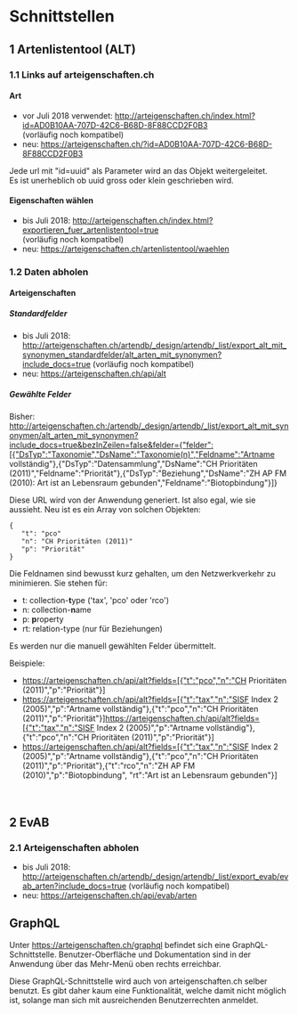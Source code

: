 # Schnittstellen

## 1 Artenlistentool (ALT)

### 1.1 Links auf arteigenschaften.ch

#### Art

- vor Juli 2018 verwendet: http://arteigenschaften.ch/index.html?id=AD0B10AA-707D-42C6-B68D-8F88CCD2F0B3<br/>
  (vorläufig noch kompatibel)
- neu: https://arteigenschaften.ch/?id=AD0B10AA-707D-42C6-B68D-8F88CCD2F0B3

Jede url mit "id=uuid" als Parameter wird an das Objekt weitergeleitet.<br/>
Es ist unerheblich ob uuid gross oder klein geschrieben wird.

#### Eigenschaften wählen

- bis Juli 2018: http://arteigenschaften.ch/index.html?exportieren_fuer_artenlistentool=true<br/>
  (vorläufig noch kompatibel)
- neu: https://arteigenschaften.ch/artenlistentool/waehlen

### 1.2 Daten abholen

#### Arteigenschaften

##### Standardfelder

- bis Juli 2018: http://arteigenschaften.ch/artendb/_design/artendb/_list/export_alt_mit_synonymen_standardfelder/alt_arten_mit_synonymen?include_docs=true (vorläufig noch kompatibel)
- neu: https://arteigenschaften.ch/api/alt

##### Gewählte Felder

Bisher: 
<a href='http://arteigenschaften.ch:/artendb/_design/artendb/_list/export_alt_mit_synonymen/alt_arten_mit_synonymen?include_docs=true&bezInZeilen=false&felder={"felder":[{"DsTyp":"Taxonomie","DsName":"Taxonomie(n)","Feldname":"Artname vollständig"},{"DsTyp":"Datensammlung","DsName":"CH Prioritäten (2011)","Feldname":"Priorität"},{"DsTyp":"Beziehung","DsName":"ZH AP FM (2010): Art ist an Lebensraum gebunden","Feldname":"Biotopbindung"}]}'>http://arteigenschaften.ch:/artendb/_design/artendb/_list/export_alt_mit_synonymen/alt_arten_mit_synonymen?include_docs=true&bezInZeilen=false&felder={"felder":[{"DsTyp":"Taxonomie","DsName":"Taxonomie(n)","Feldname":"Artname vollständig"},{"DsTyp":"Datensammlung","DsName":"CH Prioritäten (2011)","Feldname":"Priorität"},{"DsTyp":"Beziehung","DsName":"ZH AP FM (2010): Art ist an Lebensraum gebunden","Feldname":"Biotopbindung"}]}</a>

Diese URL wird von der Anwendung generiert. Ist also egal, wie sie aussieht. Neu ist es ein Array von solchen Objekten:
```
{
   "t": "pco"
   "n": "CH Prioritäten (2011)"
   "p": "Priorität"
}
```
Die Feldnamen sind bewusst kurz gehalten, um den Netzwerkverkehr zu minimieren. Sie stehen für:

- t: collection-**t**ype ('tax', 'pco' oder 'rco')
- n: collection-**n**ame
- p: **p**roperty
- rt: relation-type (nur für Beziehungen)

Es werden nur die manuell gewählten Felder übermittelt.

Beispiele:

- <a href='https://arteigenschaften.ch/api/alt?fields=[{"t":"pco","n":"CH Prioritäten (2011)","p":"Priorität"}]'>https://arteigenschaften.ch/api/alt?fields=[{"t":"pco","n":"CH Prioritäten (2011)","p":"Priorität"}]</a>
- <a href=''>https://arteigenschaften.ch/api/alt?fields=[{"t":"tax","n":"SISF Index 2 (2005)","p":"Artname vollständig"},{"t":"pco","n":"CH Prioritäten (2011)","p":"Priorität"}]https://arteigenschaften.ch/api/alt?fields=[{"t":"tax","n":"SISF Index 2 (2005)","p":"Artname vollständig"},{"t":"pco","n":"CH Prioritäten (2011)","p":"Priorität"}]</a>
- <a href='https://arteigenschaften.ch/api/alt?fields=[{"t":"tax","n":"SISF Index 2 (2005)","p":"Artname vollständig"},{"t":"pco","n":"CH Prioritäten (2011)","p":"Priorität"},{"t":"rco","n":"ZH AP FM (2010)","p":"Biotopbindung", "rt":"Art ist an Lebensraum gebunden"}]'>https://arteigenschaften.ch/api/alt?fields=[{"t":"tax","n":"SISF Index 2 (2005)","p":"Artname vollständig"},{"t":"pco","n":"CH Prioritäten (2011)","p":"Priorität"},{"t":"rco","n":"ZH AP FM (2010)","p":"Biotopbindung", "rt":"Art ist an Lebensraum gebunden"}]</a>
<br/><br/><br/>


## 2 EvAB

### 2.1 Arteigenschaften abholen

- bis Juli 2018: http://arteigenschaften.ch/artendb/_design/artendb/_list/export_evab/evab_arten?include_docs=true (vorläufig noch kompatibel)
- neu: https://arteigenschaften.ch/api/evab/arten

## GraphQL

Unter https://arteigenschaften.ch/graphql befindet sich eine GraphQL-Schnittstelle. Benutzer-Oberfläche und Dokumentation sind in der Anwendung über das Mehr-Menü oben rechts erreichbar.

Diese GraphQL-Schnittstelle wird auch von arteigenschaften.ch selber benutzt. Es gibt daher kaum eine Funktionalität, welche damit nicht möglich ist, solange man sich mit ausreichenden Benutzerrechten anmeldet.